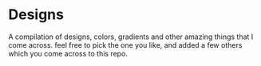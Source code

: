 # Designs
A compilation of designs, colors, gradients and other amazing things that I come across.
feel free to pick the one you like, and added a few others which you come across to this repo.
